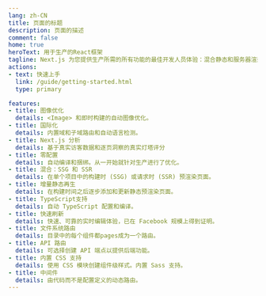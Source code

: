 ```yaml
---
lang: zh-CN
title: 页面的标题
description: 页面的描述
comment: false
home: true
heroText: 用于生产的React框架
tagline: Next.js 为您提供生产所需的所有功能的最佳开发人员体验：混合静态和服务器渲染、TypeScript 支持、智能捆绑、路由预取等。无需配置。
actions:
- text: 快速上手
  link: /guide/getting-started.html
  type: primary

features:
- title: 图像优化
  details: <Image> 和即时构建的自动图像优化。
- title: 国际化
  details: 内置域和子域路由和自动语言检测。
- title: Next.js 分析
  details: 基于真实访客数据和逐页洞察的真实灯塔评分
- title: 零配置
  details: 自动编译和捆绑。从一开始就针对生产进行了优化。
- title: 混合：SSG 和 SSR
  details: 在单个项目中的构建时 (SSG) 或请求时 (SSR) 预渲染页面。
- title: 增量静态再生
  details: 在构建时间之后逐步添加和更新静态预渲染页面。
- title: TypeScript支持
  details: 自动 TypeScript 配置和编译。
- title: 快速刷新
  details: 快速、可靠的实时编辑体验，已在 Facebook 规模上得到证明。
- title: 文件系统路由
  details: 目录中的每个组件都pages成为一个路由。
- title: API 路由
  details: 可选择创建 API 端点以提供后端功能。
- title: 内置 CSS 支持
  details: 使用 CSS 模块创建组件级样式。内置 Sass 支持。
- title: 中间件
  details: 由代码而不是配置定义的动态路由。
---
```

